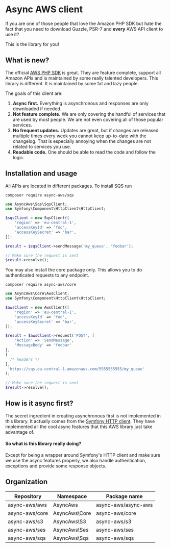 # Async AWS client

If you are one of those people that love the Amazon PHP SDK but hate the fact
that you need to download Guzzle, PSR-7 and **every** AWS API client to use it?

This is the library for you!

## What is new?

The official [AWS PHP SDK](https://github.com/aws/aws-sdk-php) is great. They are
feature complete, support all Amazon APIs and is maintained by some really talented
developers. This library is different. It is maintained by some fat and lazy people.

The goals of this client are:

1) **Async first.** Everything is asynchronous and responses are only downloaded if needed.
2) **Not feature complete.** We are only covering the handful of services that are used by most people. We are not even covering all of those popular services.
3) **No frequent updates.** Updates are great, but if changes are released multiple times every week you cannot keep up-to-date with the changelog. That is especially annoying when the changes are not related to services you use.
4) **Readable code.** One should be able to read the code and follow the logic.

## Installation and usage

All APIs are located in different packages. To install SQS run

```
composer require async-aws/sqs
```

```php
use AsyncAws\Sqs\SqsClient;
use Symfony\Component\HttpClient\HttpClient;

$sqsClient = new SqsClient([
    'region' => 'eu-central-1',
    'accessKeyId' => 'foo',
    'accessKeySecret' => 'bar',
]);

$result = $sqsClient->sendMessage('my_queue', 'foobar');

// Make sure the request is sent
$result->resolve();
```


You may also install the core package only. This allows you to do authenticated requests to any endpoint.

```
composer require async-aws/core
```

```php
use AsyncAws\Core\AwsClient;
use Symfony\Component\HttpClient\HttpClient;

$awsClient = new AwsClient([
    'region' => 'eu-central-1',
    'accessKeyId' => 'foo',
    'accessKeySecret' => 'bar',
]);

$result = $awsClient->request('POST', [
    'Action' => 'SendMessage',
    'MessageBody' => 'foobar'
],
[
  /* headers */
],
 'https://sqs.eu-central-1.amazonaws.com/5555555555/my_queue'
);

// Make sure the request is sent
$result->resolve();
```


## How is it async first?

The secret ingredient in creating asynchronous first is not implemented in this library.
It actually comes from the [Symfony HTTP client](https://symfony.com/doc/current/components/http_client.html).
They have implemented all the cool async features that this AWS library just take
advantage of.

#### So what is this library really doing?

Except for being a wrapper around Symfony's HTTP client and make sure we use the
async features properly, we also handle authentication, exceptions and provide
some response objects.


## Organization

| Repository | Namespace | Package name |
| ---------- | --------- | ------------ |
| async-aws/aws | AsyncAws | async-aws/async-aws
| async-aws/core | AsyncAws\Core | async-aws/core
| async-aws/s3 | AsyncAws\S3 | async-aws/s3
| async-aws/ses | AsyncAws\Ses | async-aws/ses
| async-aws/sqs | AsyncAws\Sqs | async-aws/sqs

